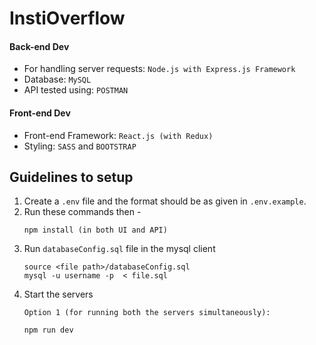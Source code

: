 # InstiOverflow


#### Back-end Dev
* For handling server requests: `Node.js with Express.js Framework`
* Database: `MySQL`
* API tested using: `POSTMAN`

#### Front-end Dev
* Front-end Framework: `React.js (with Redux)`
* Styling: `SASS` and `BOOTSTRAP`

## Guidelines to setup
1. Create a `.env` file and the format should be as given in `.env.example`.
2. Run these commands then - 
    ```
    npm install (in both UI and API)
    ```
3. Run `databaseConfig.sql` file in the mysql client
    ```
    source <file path>/databaseConfig.sql
    mysql -u username -p  < file.sql
    ```
4. Start the servers
    ```
    Option 1 (for running both the servers simultaneously):
    
    npm run dev
    
    ```
